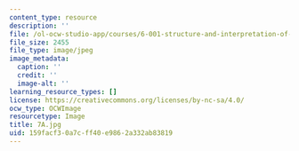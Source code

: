 ```yaml
---
content_type: resource
description: ''
file: /ol-ocw-studio-app/courses/6-001-structure-and-interpretation-of-computer-programs-spring-2005/159facf30a7cff40e9862a332ab83819_7A.jpg
file_size: 2455
file_type: image/jpeg
image_metadata:
  caption: ''
  credit: ''
  image-alt: ''
learning_resource_types: []
license: https://creativecommons.org/licenses/by-nc-sa/4.0/
ocw_type: OCWImage
resourcetype: Image
title: 7A.jpg
uid: 159facf3-0a7c-ff40-e986-2a332ab83819
---
```

